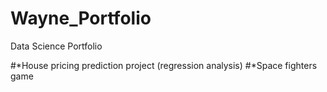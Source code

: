 # Wayne_Portfolio
Data Science Portfolio

#*House pricing prediction project (regression analysis)
#*Space fighters game
